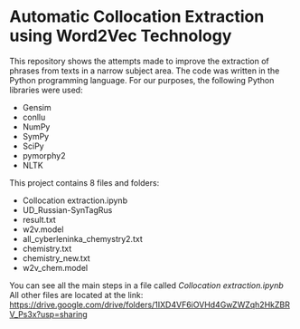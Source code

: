 # Automatic Collocation Extraction using Word2Vec Technology
This repository shows the attempts made to improve the extraction of phrases from texts in a narrow subject area.
The code was written in the Python programming language. For our purposes, the following Python libraries were used:
* Gensim
* conllu
* NumPy
* SymPy
* SciPy
* pymorphy2
* NLTK  

This project contains 8 files and folders:
* Collocation extraction.ipynb
* UD_Russian-SynTagRus
* result.txt
* w2v.model
* all_cyberleninka_chemystry2.txt
* chemistry.txt
* chemistry_new.txt
* w2v_chem.model  

You can see all the main steps in a file called _Collocation extraction.ipynb_
All other files are located at the link: https://drive.google.com/drive/folders/1IXD4VF6iOVHd4GwZWZqh2HkZBRV_Ps3x?usp=sharing
